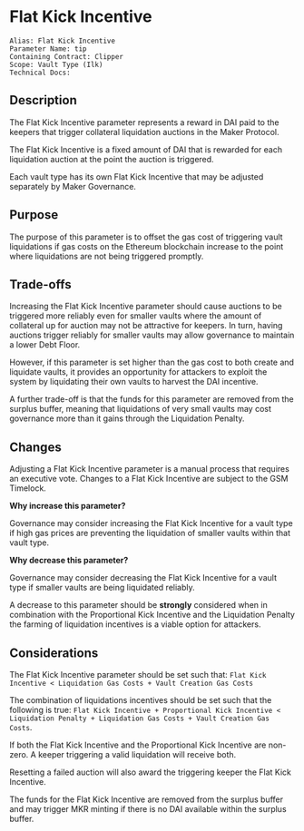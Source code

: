 # Flat Kick Incentive

```
Alias: Flat Kick Incentive
Parameter Name: tip
Containing Contract: Clipper
Scope: Vault Type (Ilk)
Technical Docs:
```

## Description

The Flat Kick Incentive parameter represents a reward in DAI paid to the keepers that trigger collateral liquidation auctions in the Maker Protocol.

The Flat Kick Incentive is a fixed amount of DAI that is rewarded for each liquidation auction at the point the auction is triggered.

Each vault type has its own Flat Kick Incentive that may be adjusted separately by Maker Governance.

## Purpose

The purpose of this parameter is to offset the gas cost of triggering vault liquidations if gas costs on the Ethereum blockchain increase to the point where liquidations are not being triggered promptly.

## Trade-offs

Increasing the Flat Kick Incentive parameter should cause auctions to be triggered more reliably even for smaller vaults where the amount of collateral up for auction may not be attractive for keepers. In turn, having auctions trigger reliably for smaller vaults may allow governance to maintain a lower Debt Floor.

However, if this parameter is set higher than the gas cost to both create and liquidate vaults, it provides an opportunity for attackers to exploit the system by liquidating their own vaults to harvest the DAI incentive.

A further trade-off is that the funds for this parameter are removed from the surplus buffer, meaning that liquidations of very small vaults may cost governance more than it gains through the Liquidation Penalty.

## Changes

Adjusting a Flat Kick Incentive parameter is a manual process that requires an executive vote. Changes to a Flat Kick Incentive are subject to the GSM Timelock.

**Why increase this parameter?**

Governance may consider increasing the Flat Kick Incentive for a vault type if high gas prices are preventing the liquidation of smaller vaults within that vault type.

**Why decrease this parameter?**

Governance may consider decreasing the Flat Kick Incentive for a vault type if smaller vaults are being liquidated reliably.

A decrease to this parameter should be **strongly** considered when in combination with the Proportional Kick Incentive and the Liquidation Penalty the farming of liquidation incentives is a viable option for attackers.

## Considerations

The Flat Kick Incentive parameter should be set such that: `Flat Kick Incentive < Liquidation Gas Costs + Vault Creation Gas Costs`

The combination of liquidations incentives should be set such that the following is true: `Flat Kick Incentive + Proportional Kick Incentive < Liquidation Penalty + Liquidation Gas Costs + Vault Creation Gas Costs`.

If both the Flat Kick Incentive and the Proportional Kick Incentive are non-zero. A keeper triggering a valid liquidation will receive both.

Resetting a failed auction will also award the triggering keeper the Flat Kick Incentive.

The funds for the Flat Kick Incentive are removed from the surplus buffer and may trigger MKR minting if there is no DAI available within the surplus buffer.

